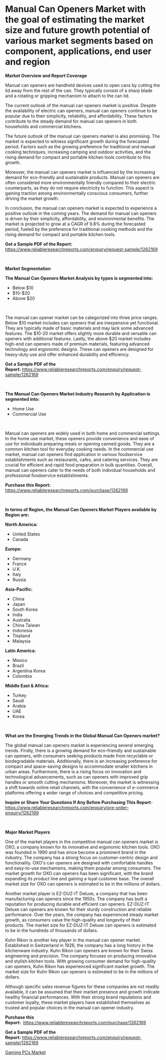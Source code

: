 <p><h1>Manual Can Openers Market with the goal of estimating the market size and future growth potential of various market segments based on component, applications, end user and region</h1></p><p><strong>Market Overview and Report Coverage</strong></p>
<p><p>Manual can openers are handheld devices used to open cans by cutting the lid away from the rest of the can. They typically consist of a sharp blade and a rotating or gripping mechanism to attach to the can lid.</p><p>The current outlook of the manual can openers market is positive. Despite the availability of electric can openers, manual can openers continue to be popular due to their simplicity, reliability, and affordability. These factors contribute to the steady demand for manual can openers in both households and commercial kitchens.</p><p>The future outlook of the manual can openers market is also promising. The market is expected to witness significant growth during the forecasted period. Factors such as the growing preference for traditional and manual cooking techniques, increasing camping and outdoor activities, and the rising demand for compact and portable kitchen tools contribute to this growth.</p><p>Moreover, the manual can openers market is influenced by the increasing demand for eco-friendly and sustainable products. Manual can openers are often considered more environmentally friendly compared to their electric counterparts, as they do not require electricity to function. This aspect is gaining traction among environmentally conscious consumers, further driving the market growth.</p><p>In conclusion, the manual can openers market is expected to experience a positive outlook in the coming years. The demand for manual can openers is driven by their simplicity, affordability, and environmental benefits. The market is projected to grow at a CAGR of 9.8% during the forecasted period, fueled by the preference for traditional cooking methods and the rising demand for compact and portable kitchen tools.</p></p>
<p><strong>Get a Sample PDF of the Report:</strong> <a href="https://www.reliableresearchreports.com/enquiry/request-sample/1262169">https://www.reliableresearchreports.com/enquiry/request-sample/1262169</a></p>
<p>&nbsp;</p>
<p><strong>Market Segmentation</strong></p>
<p><strong>The Manual Can Openers Market Analysis by types is segmented into:</strong></p>
<p><ul><li>Below $10</li><li>$10-$20</li><li>Above $20</li></ul></p>
<p>&nbsp;</p>
<p><p>The manual can opener market can be categorized into three price ranges. Below $10 market includes can openers that are inexpensive yet functional. They are typically made of basic materials and may lack some advanced features. The $10-20 market offers slightly more durable and versatile can openers with additional features. Lastly, the above $20 market includes high-end can openers made of premium materials, featuring advanced technology and ergonomic designs. These can openers are designed for heavy-duty use and offer enhanced durability and efficiency.</p></p>
<p><strong>Get a Sample PDF of the Report:</strong>&nbsp;<a href="https://www.reliableresearchreports.com/enquiry/request-sample/1262169">https://www.reliableresearchreports.com/enquiry/request-sample/1262169</a></p>
<p>&nbsp;</p>
<p><strong>The Manual Can Openers Market Industry Research by Application is segmented into:</strong></p>
<p><ul><li>Home Use</li><li>Commercial Use</li></ul></p>
<p>&nbsp;</p>
<p><p>Manual can openers are widely used in both home and commercial settings. In the home use market, these openers provide convenience and ease of use for individuals preparing meals or opening canned goods. They are a common kitchen tool for everyday cooking needs. In the commercial use market, manual can openers find application in various foodservice establishments such as restaurants, cafes, and catering services. They are crucial for efficient and rapid food preparation in bulk quantities. Overall, manual can openers cater to the needs of both individual households and professional foodservice establishments.</p></p>
<p><strong>Purchase this Report:</strong>&nbsp; <a href="https://www.reliableresearchreports.com/purchase/1262169">https://www.reliableresearchreports.com/purchase/1262169</a></p>
<p>&nbsp;</p>
<p><strong>In terms of Region, the Manual Can Openers Market Players available by Region are:</strong></p>
<p>
    <p> <strong> North America: </strong>
        <ul>
            <li>United States</li>
            <li>Canada</li>
        </ul>
        </p> 
    <p> <strong> Europe: </strong>
        <ul>
            <li>Germany</li>
            <li>France</li>
            <li>U.K.</li>
            <li>Italy</li>
            <li>Russia</li>
        </ul>
        </p> 
    <p> <strong> Asia-Pacific: </strong>
        <ul>
            <li>China</li>
            <li>Japan</li>
            <li>South Korea</li>
            <li>India</li>
            <li>Australia</li>
            <li>China Taiwan</li>
            <li>Indonesia</li>
            <li>Thailand</li>
            <li>Malaysia</li>
        </ul>
        </p> 
    <p> <strong> Latin America: </strong>
        <ul>
            <li>Mexico</li>
            <li>Brazil</li>
            <li>Argentina Korea</li>
            <li>Colombia</li>
        </ul>
        </p> 
    <p> <strong> Middle East & Africa: </strong>
        <ul>
            <li>Turkey</li>
            <li>Saudi</li>
            <li>Arabia</li>
            <li>UAE</li>
            <li>Korea</li>
        </ul>
    </p>
    </p>
<p>&nbsp;</p>
<p><strong>What are the Emerging Trends in the Global Manual Can Openers market?</strong></p>
<p><p>The global manual can openers market is experiencing several emerging trends. Firstly, there is a growing demand for eco-friendly and sustainable can openers, with consumers seeking products made from recyclable or biodegradable materials. Additionally, there is an increasing preference for compact and space-saving designs to accommodate smaller kitchens in urban areas. Furthermore, there is a rising focus on innovation and technological advancements, such as can openers with improved grip handles or smooth cutting mechanisms. Moreover, the market is witnessing a shift towards online retail channels, with the convenience of e-commerce platforms offering a wider range of choices and competitive pricing.</p></p>
<p><strong>Inquire or Share Your Questions If Any Before Purchasing This Report</strong>- <a href="https://www.reliableresearchreports.com/enquiry/pre-order-enquiry/1262169">https://www.reliableresearchreports.com/enquiry/pre-order-enquiry/1262169</a></p>
<p>&nbsp;</p>
<p><strong>Major Market Players</strong></p>
<p><p>One of the market players in the competitive manual can openers market is OXO, a company known for its innovative and ergonomic kitchen tools. OXO was founded in 1990 and has since become a prominent brand in the industry. The company has a strong focus on customer-centric design and functionality. OXO's can openers are designed with comfortable handles and easy-to-use mechanisms, making them popular among consumers. The market growth for OXO can openers has been significant, with the brand expanding its product line and gaining a loyal customer base. The overall market size for OXO can openers is estimated to be in the millions of dollars.</p><p>Another market player is EZ-DUZ-IT Deluxe, a company that has been manufacturing can openers since the 1950s. The company has built a reputation for producing durable and efficient can openers. EZ-DUZ-IT Deluxe can openers are known for their sturdy construction and reliable performance. Over the years, the company has experienced steady market growth, as consumers value the high-quality and longevity of their products. The market size for EZ-DUZ-IT Deluxe can openers is estimated to be in the hundreds of thousands of dollars.</p><p>Kuhn Rikon is another key player in the manual can opener market. Established in Switzerland in 1926, the company has a long history in the kitchenware industry. Kuhn Rikon can openers are known for their Swiss engineering and precision. The company focuses on producing innovative and stylish kitchen tools. With growing consumer demand for high-quality can openers, Kuhn Rikon has experienced significant market growth. The market size for Kuhn Rikon can openers is estimated to be in the millions of dollars.</p><p>Although specific sales revenue figures for these companies are not readily available, it can be assumed that their market presence and growth indicate healthy financial performances. With their strong brand reputations and customer loyalty, these market players have established themselves as trusted and popular choices in the manual can opener industry.</p></p>
<p><strong>Purchase this Report:</strong>&nbsp;&nbsp;<a href="https://www.reliableresearchreports.com/purchase/1262169">https://www.reliableresearchreports.com/purchase/1262169</a></p>
<p></p>
<p><strong>Get a Sample PDF of the Report:</strong>&nbsp;<a href="https://www.reliableresearchreports.com/enquiry/request-sample/1262169">https://www.reliableresearchreports.com/enquiry/request-sample/1262169</a></p>
<p><p><a href="https://github.com/bracarafogo/Market-Research-Report-List-1/blob/main/gaming-pcs-market.md">Gaming PCs Market</a></p></p>